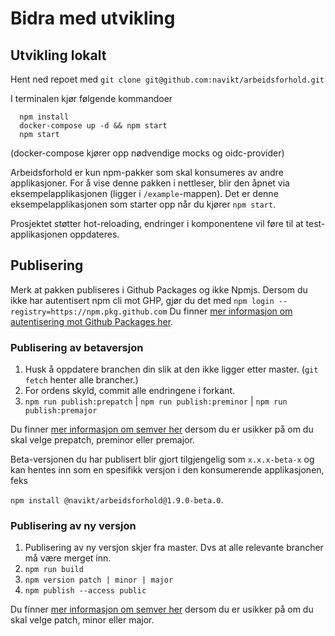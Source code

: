 # Bidra med utvikling

## Utvikling lokalt

Hent ned repoet med `git clone git@github.com:navikt/arbeidsforhold.git`

I terminalen kjør følgende kommandoer

```
  npm install
  docker-compose up -d && npm start
  npm start
```

(docker-compose kjører opp nødvendige mocks og oidc-provider)

Arbeidsforhold er kun npm-pakker som skal konsumeres av andre applikasjoner. For å vise denne pakken i nettleser, blir den åpnet via eksempelapplikasjonen (ligger i `/example`-mappen). Det er denne eksempelapplikasjonen som starter opp når du kjører `npm start`.

Prosjektet støtter hot-reloading, endringer i komponentene vil føre til at test-applikasjonen oppdateres.

## Publisering

Merk at pakken publiseres i Github Packages og ikke Npmjs. Dersom du ikke har autentisert npm cli mot GHP, gjør du det med
`npm login --registry=https://npm.pkg.github.com`
Du finner [mer informasjon om autentisering mot Github Packages her](https://docs.github.com/en/packages/working-with-a-github-packages-registry/working-with-the-npm-registry#authenticating-to-github-packages).

### Publisering av betaversjon

1. Husk å oppdatere branchen din slik at den ikke ligger etter master. (`git fetch` henter alle brancher.)
2. For ordens skyld, commit alle endringene i forkant.
3. `npm run publish:prepatch` | `npm run publish:preminor` | `npm run publish:premajor`

Du finner [mer informasjon om semver her](https://docs.npmjs.com/about-semantic-versioning) dersom du er usikker på om du skal velge prepatch, preminor eller premajor.

Beta-versjonen du har publisert blir gjort tilgjengelig som `x.x.x-beta-x` og kan hentes inn som en spesifikk versjon i den konsumerende applikasjonen, feks

`npm install @navikt/arbeidsforhold@1.9.0-beta.0`.

### Publisering av ny versjon

1. Publisering av ny versjon skjer fra master. Dvs at alle relevante brancher må være merget inn.
2. `npm run build`
3. `npm version patch | minor | major`
4. `npm publish --access public`

Du finner [mer informasjon om semver her](https://docs.npmjs.com/about-semantic-versioning) dersom du er usikker på om du skal velge patch, minor eller major.
